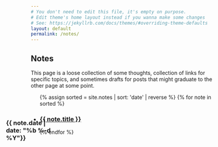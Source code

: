```yaml
---
# You don't need to edit this file, it's empty on purpose.
# Edit theme's home layout instead if you wanna make some changes
# See: https://jekyllrb.com/docs/themes/#overriding-theme-defaults
layout: default
permalink: /notes/
---
```


<h2>Notes</h2>

This page is a loose collection of some thoughts, collection of links for specific topics, and sometimes drafts for posts that might graduate to the other page at some point.

<ul class="post-list">
  {% assign sorted = site.notes | sort: 'date' | reverse  %}
  {% for note in sorted %}
    <li>
      <h3 style="position: relative">
        <span class="post-meta" style=" position: absolute; width: 120px; top: .6em; left: -90px; ">
              {{ note.date | date: "%b %-d %Y"}}</span>
          <a class="post-link" href="{{ note.url }}">
            {{ note.title }}
          </a>
        </h3>
    </li>
  {% endfor %}
</ul>

